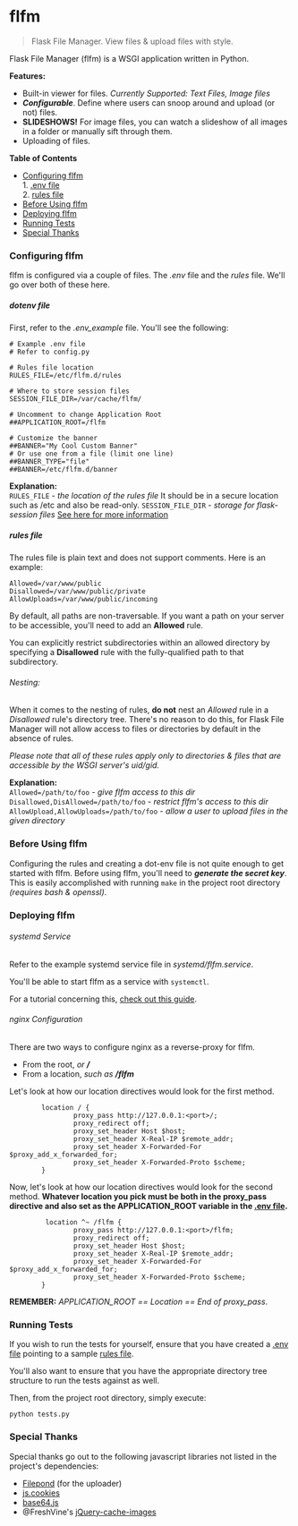 # flfm
>Flask File Manager. View files &amp; upload files with style.

Flask File Manager (flfm) is a WSGI application written in Python.

**Features:**
* Built-in viewer for files. _Currently Supported: Text Files, Image files_
* _**Configurable**_. Define where users can snoop around and upload (or not) files.
* **SLIDESHOWS!** For image files, you can watch a slideshow of all images in a folder or manually sift through them.
* Uploading of files.

**Table of Contents**
* [Configuring flfm](#configuring-flfm)<br/>1. [.env file](#dotenv-file)<br/>2. [rules file](#rules-file)
* [Before Using flfm](#before-using-flfm)
* [Deploying flfm](#deploying-flfm)
* [Running Tests](#running-tests)
* [Special Thanks](#special-thanks)

### Configuring flfm
flfm is configured via a couple of files. The _.env_ file and the _rules_ file. We'll go over both of these here.
##### dotenv file
First, refer to the _.env\_example_ file. You'll see the following:
```
# Example .env file
# Refer to config.py

# Rules file location
RULES_FILE=/etc/flfm.d/rules

# Where to store session files
SESSION_FILE_DIR=/var/cache/flfm/

# Uncomment to change Application Root
##APPLICATION_ROOT=/flfm

# Customize the banner
##BANNER="My Cool Custom Banner"
# Or use one from a file (limit one line)
##BANNER_TYPE="file"
##BANNER=/etc/flfm.d/banner
```
**Explanation:**<br/>
```RULES_FILE``` - _the location of the rules file_
It should be in a secure location such as /etc and also be read-only.
```SESSION_FILE_DIR``` - _storage for flask-session files_
[See here for more information](https://github.com/fengsp/flask-session/blob/master/docs/index.rst)

##### rules file
The rules file is plain text and does not support comments. Here is an example:
```
Allowed=/var/www/public
Disallowed=/var/www/public/private
AllowUploads=/var/www/public/incoming
```
By default, all paths are non-traversable. If you want a path on your server to be accessible, you'll need to add an **Allowed** rule.

You can explicitly restrict subdirectories within an allowed directory by specifying a **Disallowed** rule with the fully-qualified path to that subdirectory.

###### Nesting:
When it comes to the nesting of rules, **do not** nest an _Allowed_ rule in a _Disallowed_ rule's directory tree. There's no reason to do this, for Flask File Manager will not allow access to files or directories by default in the absence of rules.

*Please note that all of these rules apply only to directories &amp; files that are accessible by the WSGI server's _uid/gid_.*

**Explanation:**<br/>
```Allowed=/path/to/foo``` - _give flfm access to this dir_<br/>
```Disallowed,DisAllowed=/path/to/foo``` - _restrict flfm's access to this dir_<br/>
```AllowUpload,AllowUploads=/path/to/foo``` - _allow a user to upload files in the given directory_<br/>

### Before Using flfm
Configuring the rules and creating a dot-env file is not quite enough to get started with flfm.
Before using flfm, you'll need to _**generate the secret key**_.
This is easily accomplished with running ```make``` in the project root directory _(requires bash & openssl)_.

### Deploying flfm
###### systemd Service
Refer to the example systemd service file in _systemd/flfm.service_.

You'll be able to start flfm as a service with ```systemctl```.

For a tutorial concerning this, [check out this guide](https://www.digitalocean.com/community/tutorials/how-to-serve-flask-applications-with-gunicorn-and-nginx-on-ubuntu-16-04).

###### nginx Configuration
There are two ways to configure nginx as a reverse-proxy for flfm.
* From the root, _or **/**_
* From a location, _such as **/flfm**_

Let's look at how our location directives would look for the first method.

```
        location / {
                proxy_pass http://127.0.0.1:<port>/;
                proxy_redirect off;
                proxy_set_header Host $host;
                proxy_set_header X-Real-IP $remote_addr;
                proxy_set_header X-Forwarded-For $proxy_add_x_forwarded_for;
                proxy_set_header X-Forwarded-Proto $scheme;
        }
```
 Now, let's look at how our location directives would look for the second method. **Whatever location you pick must be both in the proxy_pass directive and also set as the APPLICATION_ROOT variable in the [.env file](#dotenv-file).**

```
         location ^~ /flfm {
                proxy_pass http://127.0.0.1:<port>/flfm;
                proxy_redirect off;
                proxy_set_header Host $host;
                proxy_set_header X-Real-IP $remote_addr;
                proxy_set_header X-Forwarded-For $proxy_add_x_forwarded_for;
                proxy_set_header X-Forwarded-Proto $scheme;
        }
```

**REMEMBER:**  _APPLICATION_ROOT == Location == End of proxy\_pass_.

### Running Tests
If you wish to run the tests for yourself, ensure that you have created a [.env file](#dotenv-file) pointing to a sample [rules file](#rules-file).

You'll also want to ensure that you have the appropriate directory tree structure to run the tests against as well.

Then, from the project root directory, simply execute:
```
python tests.py
```

### Special Thanks
Special thanks go out to the following javascript libraries not listed in the project's dependencies:
* [Filepond](https://pqina.nl/filepond/) (for the uploader)
* [js.cookies](https://github.com/js-cookie/js-cookie)
* [base64.js](https://github.com/dankogai/js-base64)
* @FreshVine's [jQuery-cache-images](https://github.com/FreshVine/jQuery-cache-images)
